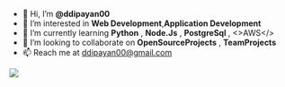 - 👋 Hi, I’m <b>@ddipayan00</b>
- 👀 I’m interested in <b>Web Development</b>,<b>Application Development</b>
- 🌱 I’m currently learning <b>Python</b> , <b>Node.Js</b> , <b>PostgreSql</b> , <>AWS</>
- 💞️ I’m looking to collaborate on <b>OpenSourceProjects</b> , <b>TeamProjects</b>
- 📫 Reach me at ddipayan00@gmail.com
<img src="https://c1.sfdcstatic.com/content/dam/blogs/ca/Blog%20Posts/10-Technologies-of-the-Next-Decade-opengraph.png">
<!---
ddipayan00/ddipayan00 is a ✨ special ✨ repository because its `README.md` (this file) appears on your GitHub profile.
You can click the Preview link to take a look at your changes.
--->
